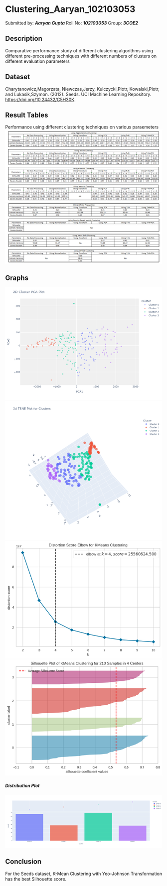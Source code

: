 # Clustering_Aaryan_102103053
Submitted by: ***Aaryan Gupta*** 
Roll No: ***102103053***
Group: ***3COE2***
## Description
Comparative performance study of different clustering algorithms using different pre-processing techniques with different numbers of clusters on different evaluation parameters
## Dataset
Charytanowicz,Magorzata, Niewczas,Jerzy, Kulczycki,Piotr, Kowalski,Piotr, and Lukasik,Szymon. (2012). Seeds. UCI Machine Learning Repository. https://doi.org/10.24432/C5H30K.
## Result Tables
Performance using different clustering techniques on various paraemeters
![Result-1](https://github.com/Barbaaryan/Clustering_Aaryan_102103053/blob/main/Results_1.png?raw=true)
![Result-2](https://github.com/Barbaaryan/Clustering_Aaryan_102103053/blob/main/Results_2.png?raw=true)
## Graphs
![Cluster](https://github.com/Barbaaryan/Clustering_Aaryan_102103053/blob/main/cluster.png?raw=true)
![TSNE](https://github.com/Barbaaryan/Clustering_Aaryan_102103053/blob/main/tsne.png?raw=true)
![Elbow](https://github.com/Barbaaryan/Clustering_Aaryan_102103053/blob/main/elbow.png?raw=true)
![Silhouette](https://github.com/Barbaaryan/Clustering_Aaryan_102103053/blob/main/silhouette.png?raw=true)
##### Distribution Plot
![Distribution](https://github.com/Barbaaryan/Clustering_Aaryan_102103053/blob/main/distribution.png?raw=true)
## Conclusion
For the Seeds dataset, K-Mean Clustering with Yeo-Johnson Transformation has the best Silhouette score.
